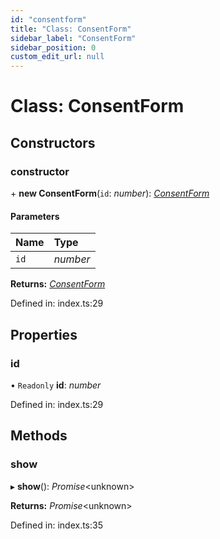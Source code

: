 ```yaml
---
id: "consentform"
title: "Class: ConsentForm"
sidebar_label: "ConsentForm"
sidebar_position: 0
custom_edit_url: null
---
```


# Class: ConsentForm

## Constructors

### constructor

\+ **new ConsentForm**(`id`: *number*): [*ConsentForm*](consentform.md)

#### Parameters

| Name | Type |
| :------ | :------ |
| `id` | *number* |

**Returns:** [*ConsentForm*](consentform.md)

Defined in: index.ts:29

## Properties

### id

• `Readonly` **id**: *number*

Defined in: index.ts:29

## Methods

### show

▸ **show**(): *Promise*<unknown\>

**Returns:** *Promise*<unknown\>

Defined in: index.ts:35
